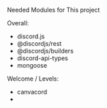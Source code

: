 Needed Modules for This project

Overall: 

 - discord.js
 - @discordjs/rest
 - @discordjs/builders
 - discord-api-types
 - mongoose

Welcome / Levels: 
 - canvacord
 - 
